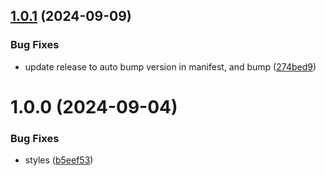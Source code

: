 ## [1.0.1](https://github.com/lakca/obsidian-command-palette-enhancer/compare/1.0.0...1.0.1) (2024-09-09)


### Bug Fixes

* update release to auto bump version in manifest, and bump ([274bed9](https://github.com/lakca/obsidian-command-palette-enhancer/commit/274bed9f66f5e41235693fad64942602274ecac9))

# 1.0.0 (2024-09-04)


### Bug Fixes

* styles ([b5eef53](https://github.com/lakca/obsidian-command-palette-enhancer/commit/b5eef53c14c820f47ff6a6e9e63f57dcf97aae4e))
